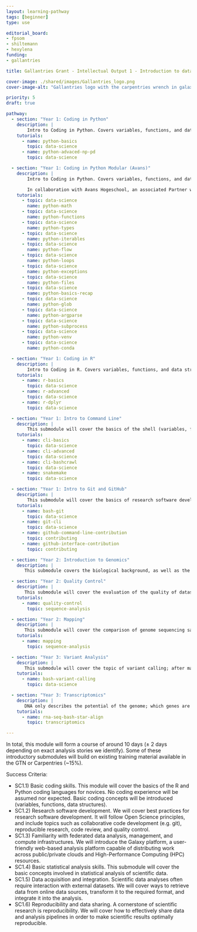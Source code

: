```yaml
---
layout: learning-pathway
tags: [beginner]
type: use

editorial_board:
- fpsom
- shiltemann
- hexylena
funding:
- gallantries

title: Gallantries Grant - Intellectual Output 1 - Introduction to data analysis and -management, statistics, and coding

cover-image: ./shared/images/Gallantries_logo.png
cover-image-alt: "Gallantries logo with the carpentries wrench in galaxy 2 stripes 1 strip colour scheme."

priority: 5
draft: true

pathway:
  - section: "Year 1: Coding in Python"
    description: |
        Intro to Coding in Python. Covers variables, functions, and data structures [SC1.1,2]
    tutorials:
      - name: python-basics
        topic: data-science
      - name: python-advaced-np-pd
        topic: data-science

  - section: "Year 1: Coding in Python Modular (Avans)"
    description: |
        Intro to Coding in Python. Covers variables, functions, and data structures [SC1.1,2]

        In collaboration with Avans Hogeschool, an associated Partner we produced the following lessons
    tutorials:
      - topic: data-science
        name: python-math
      - topic: data-science
        name: python-functions
      - topic: data-science
        name: python-types
      - topic: data-science
        name: python-iterables
      - topic: data-science
        name: python-flow
      - topic: data-science
        name: python-loops
      - topic: data-science
        name: python-exceptions
      - topic: data-science
        name: python-files
      - topic: data-science
        name: python-basics-recap
      - topic: data-science
        name: python-glob
      - topic: data-science
        name: python-argparse
      - topic: data-science
        name: python-subprocess
      - topic: data-science
        name: python-venv
      - topic: data-science
        name: python-conda

  - section: "Year 1: Coding in R"
    description: |
        Intro to Coding in R. Covers variables, functions, and data structures [SC1.1,2]
    tutorials:
      - name: r-basics
        topic: data-science
      - name: r-advanced
        topic: data-science
      - name: r-dplyr
        topic: data-science

  - section: "Year 1: Intro to Command Line"
    description: |
        This submodule will cover the basics of the shell (variables, for loops), needed for data handling [SC1.1,2,6]
    tutorials:
      - name: cli-basics
        topic: data-science
      - name: cli-advanced
        topic: data-science
      - name: cli-bashcrawl
        topic: data-science
      - name: snakemake
        topic: data-science

  - section: "Year 1: Intro to Git and GitHub"
    description: |
        This submodule will cover the basics of research software development and sharing (committing, branching, forking, GitHub, etc.) [SC1.1,2,6]
    tutorials:
      - name: bash-git
        topic: data-science
      - name: git-cli
        topic: data-science
      - name: github-command-line-contribution
        topic: contributing
      - name: github-interface-contribution
        topic: contributing

  - section: "Year 2: Introduction to Genomics"
    description: |
       This submodule covers the biological background, as well as the technological concepts involved in genome sequencing, and their effects on downstream data analysis. [SC1.3,4,6]

  - section: "Year 2: Quality Control"
    description: |
       This submodule will cover the evaluation of the quality of datasets, and how to improve quality by a cyclic process of cleaning, trimming and filtering datasets and re-evaluating the quality. [SC1.3-5]
    tutorials:
      - name: quality-control
        topic: sequence-analysis

  - section: "Year 2: Mapping"
    description: |
       This submodule will cover the comparison of genome sequencing samples to a reference genome. The concept of reference data is relevant in many data analyses across life sciences; connecting to online databases and incorporating this data into an analysis. [SC1.3,4]
    tutorials:
      - name: mapping
        topic: sequence-analysis

  - section: "Year 3: Variant Analysis"
    description: |
       This submodule will cover the topic of variant calling; after mapping of sequences to the reference genome, the regions that are different from the reference genome (variants) must be determined, and evaluated for impact. As any two individuals will by definition show many differences, the challenge of distinguishing between healthy variation and potential disease-causing variants is one of the main challenges in variant calling. [SC1.3-5]
    tutorials:
      - name: bash-variant-calling
        topic: data-science

  - section: "Year 3: Transcriptomics"
    description: |
       DNA only describes the potential of the genome; which genes are actually active within the cell and impacting the health and function of the organism, is determined via transcriptomics (RNA sequencing). By integrating data from these two levels of analysis (DNA and RNA), a clearer picture of the state of the cell can be obtained. [SC1.3-5]
    tutorials:
      - name: rna-seq-bash-star-align
        topic: transcriptomics

---
```


In total, this module will form a course of around 10 days (± 2 days depending on exact analysis stories we identify). Some of these introductory submodules will build on existing training material available in the GTN or Carpentries (~15%).

Success Criteria:

- SC1.1) Basic coding skills. This module will cover the basics of the R and Python coding languages for novices. No coding experience will be assumed nor expected. Basic coding concepts will be introduced (variables, functions, data structures).
- SC1.2) Research software development. We will cover best practices for research software development. It will follow Open Science principles, and include topics such as collaborative code development (e.g. git), reproducible research, code review, and quality control.
- SC1.3) Familiarity with federated data analysis, management, and compute infrastructures. We will introduce the Galaxy platform, a user-friendly web-based analysis platform capable of distributing work across public/private clouds and High-Performance Computing (HPC) resources.
- SC1.4) Basic statistical analysis skills. This submodule will cover the basic concepts involved in statistical analysis of scientific data.
- SC1.5) Data acquisition and integration. Scientific data analyses often require interaction with external datasets. We will cover ways to retrieve data from online data sources, transform it to the required format, and integrate it into the analysis.
- SC1.6) Reproducibility and data sharing. A cornerstone of scientific research is reproducibility. We will cover how to effectively share data and analysis pipelines in order to make scientific results optimally reproducible.
